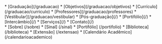 <div class="nav" markdown=1>
*   [Graduação](/graduacao)
    *    [Objetivos](/graduacao/objetivos)
    *    [Currículo](/graduacao/curriculo)
    *    [Professores](/graduacao/professores)
    *    [Vestibular](/graduacao/vestibular)
*   [Pós-graduação](/)
*   [Portifólio](/)
*   [Intercâmbio](/)
*   [Serviços](/)
*   [Contato](/)
</div>

<div class="nav" markdown=1>
*   [Sobre] (/sobre)
*   [Sinal] (/sinal)
*   [Portifólio] (/portifolio)
*   [Biblioteca] (/biblioteca)
*   [Extensão] (/extensao)
*   [Calendário Acadêmico] (/calendarioacademico)
</div>
